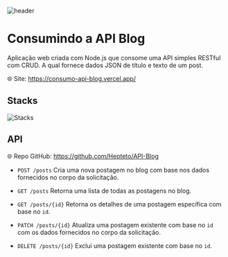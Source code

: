 ![header](https://64.media.tumblr.com/12ca7b73fa2efe7c430d911d4e62f487/84f40d067667fc17-a3/s2048x3072/1072e90413b907041d1e75a5dd4170c41b0db5f4.pnj)

# Consumindo a API Blog

Aplicação web criada com Node.js que consome uma API simples RESTful com CRUD. A qual fornece dados JSON de título e texto de um post.

:globe_with_meridians: Site: https://consumo-api-blog.vercel.app/

## Stacks
![Stacks](https://skillicons.dev/icons?i=nodejs,react,vite&perline=3)


## API
:globe_with_meridians: Repo GitHub: https://github.com/Hepteto/API-Blog

- `POST /posts`
Cria uma nova postagem no blog com base nos dados fornecidos no corpo da solicitação.

- `GET /posts`
Retorna uma lista de todas as postagens no blog.
    
- `GET /posts/{id}`
Retorna os detalhes de uma postagem específica com base no `id`.

- `PATCH /posts/{id}`
Atualiza uma postagem existente com base no `id` com os dados fornecidos no corpo da solicitação.

- `DELETE /posts/{id}`
Exclui uma postagem existente com base no `id`.

